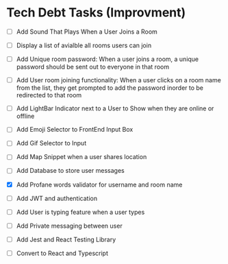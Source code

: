 # Tech Debt Tasks (Improvment)

- [ ] Add Sound That Plays When a User Joins a Room
- [ ] Display a list of avialble all rooms users can join 
- [ ] Add Unique room password: When a user joins a room, a unique password should be sent out to everyone in that room 
- [ ] Add User room joining functionality: When a user clicks on a room name from the list, they get prompted to add the password inorder to be redirected to that room 
- [ ] Add LightBar Indicator next to a User to Show when they are online or offline 
- [ ] Add Emoji Selector to FrontEnd Input Box
- [ ] Add Gif Selector to Input 
- [ ] Add Map Snippet when a user shares location
- [ ] Add Database to store user messages 
- [X] Add Profane words validator for username and room name
- [ ] Add JWT and authentication
- [ ] Add User is typing feature when a user types 
- [ ] Add Private messaging between user 
- [ ] Add Jest and React Testing Library
- [ ] Convert to React and Typescript 

